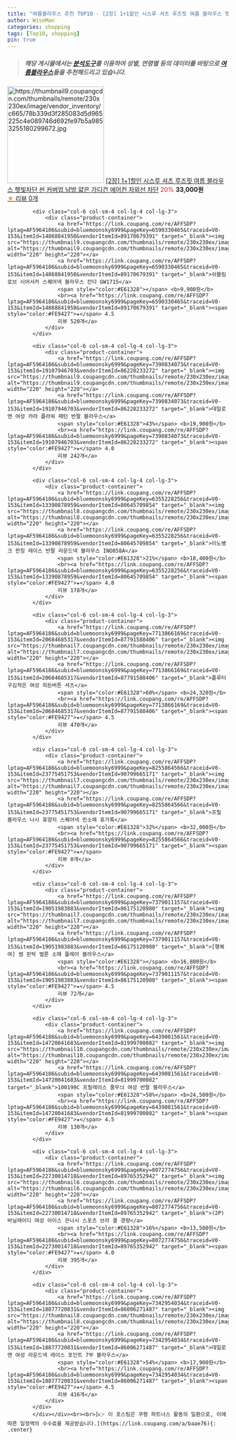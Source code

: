 ```yaml
---
title: "여름블라우스 추천 TOP10 - [2장] 1+1할인 시스루 셔츠 루즈핏 여름 블라우스 햇빛차단 썬 커버업 남방 얇은 가디건 에어컨 자외선 차단"
author: WiseMan
categories: shopping
tags: [Top10, shopping]
pin: true
---
```


> ##### 해당 게시물에서는 [**분석도구**](https://itemscout.io/)를 이용하여 **성별**, **연령별** 등의 데이터를 바탕으로 [**여름블라우스**](https://link.coupang.com/a/baae76)들을 추천해드리고 있습니다.
<div class="container"><div class="row">
            <div class="col-6 col-sm-4 col-lg-4 col-lg-3">
                <div class="product-container">
                    <a href="https://link.coupang.com/re/AFFSDP?lptag=AF5964186&subid=bluemoonsky6999&pageKey=8190030518&traceid=V0-153&itemId=23435163303&vendorItemId=90462079059" target="_blank"><img src="https://thumbnail9.coupangcdn.com/thumbnails/remote/230x230ex/image/vendor_inventory/c665/78b339d3f285083d5d965225c4e089746d692fe97b5a9853255180299672.jpg" alt="https://thumbnail9.coupangcdn.com/thumbnails/remote/230x230ex/image/vendor_inventory/c665/78b339d3f285083d5d965225c4e089746d692fe97b5a9853255180299672.jpg" width="220" height="220"></a>
                    <a href="https://link.coupang.com/re/AFFSDP?lptag=AF5964186&subid=bluemoonsky6999&pageKey=8190030518&traceid=V0-153&itemId=23435163303&vendorItemId=90462079059" target="_blank">[2장] 1+1할인 시스루 셔츠 루즈핏 여름 블라우스 햇빛차단 썬 커버업 남방 얇은 가디건 에어컨 자외선 차단</a>
                    <span style="color:#E61328">20%</span> <b>33,000원</b>
                    <br><a href="https://link.coupang.com/re/AFFSDP?lptag=AF5964186&subid=bluemoonsky6999&pageKey=8190030518&traceid=V0-153&itemId=23435163303&vendorItemId=90462079059" target="_blank"><span style="color:#FE9427">★</span> 
                    리뷰 0개</a>
                </div>
            </div>
            
            <div class="col-6 col-sm-4 col-lg-4 col-lg-3">
                <div class="product-container">
                    <a href="https://link.coupang.com/re/AFFSDP?lptag=AF5964186&subid=bluemoonsky6999&pageKey=6590330465&traceid=V0-153&itemId=14868841950&vendorItemId=89170679391" target="_blank"><img src="https://thumbnail9.coupangcdn.com/thumbnails/remote/230x230ex/image/vendor_inventory/8c4a/733c543773096b1c268030b306c6bbadd3a1b238a769e0f88952f788099d.jpg" alt="https://thumbnail9.coupangcdn.com/thumbnails/remote/230x230ex/image/vendor_inventory/8c4a/733c543773096b1c268030b306c6bbadd3a1b238a769e0f88952f788099d.jpg" width="220" height="220"></a>
                    <a href="https://link.coupang.com/re/AFFSDP?lptag=AF5964186&subid=bluemoonsky6999&pageKey=6590330465&traceid=V0-153&itemId=14868841950&vendorItemId=89170679391" target="_blank">쉬블림로브 시어서커 스퀘어넥 블라우스 칸다 GW1715</a>
                    <span style="color:#E61328"></span> <b>9,900원</b>
                    <br><a href="https://link.coupang.com/re/AFFSDP?lptag=AF5964186&subid=bluemoonsky6999&pageKey=6590330465&traceid=V0-153&itemId=14868841950&vendorItemId=89170679391" target="_blank"><span style="color:#FE9427">★</span> 4.5
                    리뷰 520개</a>
                </div>
            </div>
            
            <div class="col-6 col-sm-4 col-lg-4 col-lg-3">
                <div class="product-container">
                    <a href="https://link.coupang.com/re/AFFSDP?lptag=AF5964186&subid=bluemoonsky6999&pageKey=7390834073&traceid=V0-153&itemId=19107946703&vendorItemId=86228233272" target="_blank"><img src="https://thumbnail9.coupangcdn.com/thumbnails/remote/230x230ex/image/vendor_inventory/100c/9c66c12a940cbab15616fa04ff85bcf244bea2cd8151f235494bf6b88c4d.jpg" alt="https://thumbnail9.coupangcdn.com/thumbnails/remote/230x230ex/image/vendor_inventory/100c/9c66c12a940cbab15616fa04ff85bcf244bea2cd8151f235494bf6b88c4d.jpg" width="220" height="220"></a>
                    <a href="https://link.coupang.com/re/AFFSDP?lptag=AF5964186&subid=bluemoonsky6999&pageKey=7390834073&traceid=V0-153&itemId=19107946703&vendorItemId=86228233272" target="_blank">데일로엔 여성 카라 플라워 패턴 반팔 블라우스</a>
                    <span style="color:#E61328">43%</span> <b>19,900원</b>
                    <br><a href="https://link.coupang.com/re/AFFSDP?lptag=AF5964186&subid=bluemoonsky6999&pageKey=7390834073&traceid=V0-153&itemId=19107946703&vendorItemId=86228233272" target="_blank"><span style="color:#FE9427">★</span> 4.0
                    리뷰 242개</a>
                </div>
            </div>
            
            <div class="col-6 col-sm-4 col-lg-4 col-lg-3">
                <div class="product-container">
                    <a href="https://link.coupang.com/re/AFFSDP?lptag=AF5964186&subid=bluemoonsky6999&pageKey=6355228256&traceid=V0-153&itemId=13390878959&vendorItemId=80645709854" target="_blank"><img src="https://thumbnail8.coupangcdn.com/thumbnails/remote/230x230ex/image/vendor_inventory/4e9e/b05bc80481b4c35dffd7a6b94cd2b2014e6df45bd3ede9b651752f513b8a.jpg" alt="https://thumbnail8.coupangcdn.com/thumbnails/remote/230x230ex/image/vendor_inventory/4e9e/b05bc80481b4c35dffd7a6b94cd2b2014e6df45bd3ede9b651752f513b8a.jpg" width="220" height="220"></a>
                    <a href="https://link.coupang.com/re/AFFSDP?lptag=AF5964186&subid=bluemoonsky6999&pageKey=6355228256&traceid=V0-153&itemId=13390878959&vendorItemId=80645709854" target="_blank">이노뱅크 펀칭 레이스 반팔 라운드넥 블라우스 INO058A</a>
                    <span style="color:#E61328">21%</span> <b>18,400원</b>
                    <br><a href="https://link.coupang.com/re/AFFSDP?lptag=AF5964186&subid=bluemoonsky6999&pageKey=6355228256&traceid=V0-153&itemId=13390878959&vendorItemId=80645709854" target="_blank"><span style="color:#FE9427">★</span> 4.0
                    리뷰 178개</a>
                </div>
            </div>
            
            <div class="col-6 col-sm-4 col-lg-4 col-lg-3">
                <div class="product-container">
                    <a href="https://link.coupang.com/re/AFFSDP?lptag=AF5964186&subid=bluemoonsky6999&pageKey=7713866169&traceid=V0-153&itemId=20684685317&vendorItemId=87791588406" target="_blank"><img src="https://thumbnail7.coupangcdn.com/thumbnails/remote/230x230ex/image/vendor_inventory/3cf0/9622b4be7f20bdcb1c08ed391f098ae60249690e233336bf3c36c14db1f8.png" alt="https://thumbnail7.coupangcdn.com/thumbnails/remote/230x230ex/image/vendor_inventory/3cf0/9622b4be7f20bdcb1c08ed391f098ae60249690e233336bf3c36c14db1f8.png" width="220" height="220"></a>
                    <a href="https://link.coupang.com/re/AFFSDP?lptag=AF5964186&subid=bluemoonsky6999&pageKey=7713866169&traceid=V0-153&itemId=20684685317&vendorItemId=87791588406" target="_blank">플루터 구김적은 여성 히든버튼 셔츠</a>
                    <span style="color:#E61328">60%</span> <b>24,320원</b>
                    <br><a href="https://link.coupang.com/re/AFFSDP?lptag=AF5964186&subid=bluemoonsky6999&pageKey=7713866169&traceid=V0-153&itemId=20684685317&vendorItemId=87791588406" target="_blank"><span style="color:#FE9427">★</span> 4.5
                    리뷰 470개</a>
                </div>
            </div>
            
            <div class="col-6 col-sm-4 col-lg-4 col-lg-3">
                <div class="product-container">
                    <a href="https://link.coupang.com/re/AFFSDP?lptag=AF5964186&subid=bluemoonsky6999&pageKey=8255864566&traceid=V0-153&itemId=23775451753&vendorItemId=90799665171" target="_blank"><img src="https://thumbnail7.coupangcdn.com/thumbnails/remote/230x230ex/image/vendor_inventory/f917/dc630f4d69aa4e920a927e5ed1a434e0e3c897ade207c3dd37b18786565b.jpeg" alt="https://thumbnail7.coupangcdn.com/thumbnails/remote/230x230ex/image/vendor_inventory/f917/dc630f4d69aa4e920a927e5ed1a434e0e3c897ade207c3dd37b18786565b.jpeg" width="220" height="220"></a>
                    <a href="https://link.coupang.com/re/AFFSDP?lptag=AF5964186&subid=bluemoonsky6999&pageKey=8255864566&traceid=V0-153&itemId=23775451753&vendorItemId=90799665171" target="_blank">프릴 블라우스 나시 휴양지 스퀘어넥 민소매 휴가룩</a>
                    <span style="color:#E61328">32%</span> <b>32,000원</b>
                    <br><a href="https://link.coupang.com/re/AFFSDP?lptag=AF5964186&subid=bluemoonsky6999&pageKey=8255864566&traceid=V0-153&itemId=23775451753&vendorItemId=90799665171" target="_blank"><span style="color:#FE9427">★</span> 
                    리뷰 0개</a>
                </div>
            </div>
            
            <div class="col-6 col-sm-4 col-lg-4 col-lg-3">
                <div class="product-container">
                    <a href="https://link.coupang.com/re/AFFSDP?lptag=AF5964186&subid=bluemoonsky6999&pageKey=7379011157&traceid=V0-153&itemId=19051983883&vendorItemId=86175120980" target="_blank"><img src="https://thumbnail7.coupangcdn.com/thumbnails/remote/230x230ex/image/vendor_inventory/f819/715658f8cda61f04f981b3378d70cbd622dd4491082e1313e4cc2d4f8234.jpg" alt="https://thumbnail7.coupangcdn.com/thumbnails/remote/230x230ex/image/vendor_inventory/f819/715658f8cda61f04f981b3378d70cbd622dd4491082e1313e4cc2d4f8234.jpg" width="220" height="220"></a>
                    <a href="https://link.coupang.com/re/AFFSDP?lptag=AF5964186&subid=bluemoonsky6999&pageKey=7379011157&traceid=V0-153&itemId=19051983883&vendorItemId=86175120980" target="_blank">[행복여] 썸 핀탁 벌룬 소매 플레어 블라우스</a>
                    <span style="color:#E61328"></span> <b>16,800원</b>
                    <br><a href="https://link.coupang.com/re/AFFSDP?lptag=AF5964186&subid=bluemoonsky6999&pageKey=7379011157&traceid=V0-153&itemId=19051983883&vendorItemId=86175120980" target="_blank"><span style="color:#FE9427">★</span> 4.5
                    리뷰 72개</a>
                </div>
            </div>
            
            <div class="col-6 col-sm-4 col-lg-4 col-lg-3">
                <div class="product-container">
                    <a href="https://link.coupang.com/re/AFFSDP?lptag=AF5964186&subid=bluemoonsky6999&pageKey=6439081561&traceid=V0-153&itemId=14720041683&vendorItemId=81999700082" target="_blank"><img src="https://thumbnail10.coupangcdn.com/thumbnails/remote/230x230ex/image/vendor_inventory/d7f0/7a7f4ea7e6dd668a50d1c52859c904d511c9db11122c398b26e830faffad.jpg" alt="https://thumbnail10.coupangcdn.com/thumbnails/remote/230x230ex/image/vendor_inventory/d7f0/7a7f4ea7e6dd668a50d1c52859c904d511c9db11122c398b26e830faffad.jpg" width="220" height="220"></a>
                    <a href="https://link.coupang.com/re/AFFSDP?lptag=AF5964186&subid=bluemoonsky6999&pageKey=6439081561&traceid=V0-153&itemId=14720041683&vendorItemId=81999700082" target="_blank">100199C 프릴레이스 줄무늬 여성 반팔 블라우스</a>
                    <span style="color:#E61328">58%</span> <b>24,500원</b>
                    <br><a href="https://link.coupang.com/re/AFFSDP?lptag=AF5964186&subid=bluemoonsky6999&pageKey=6439081561&traceid=V0-153&itemId=14720041683&vendorItemId=81999700082" target="_blank"><span style="color:#FE9427">★</span> 4.5
                    리뷰 130개</a>
                </div>
            </div>
            
            <div class="col-6 col-sm-4 col-lg-4 col-lg-3">
                <div class="product-container">
                    <a href="https://link.coupang.com/re/AFFSDP?lptag=AF5964186&subid=bluemoonsky6999&pageKey=8072774756&traceid=V0-153&itemId=22730014718&vendorItemId=89765352942" target="_blank"><img src="https://thumbnail6.coupangcdn.com/thumbnails/remote/230x230ex/image/vendor_inventory/7214/3bb3b639c0ed0a290127f71df8f7d86d307bcc2ab3b27878330b9ebfb4bd.png" alt="https://thumbnail6.coupangcdn.com/thumbnails/remote/230x230ex/image/vendor_inventory/7214/3bb3b639c0ed0a290127f71df8f7d86d307bcc2ab3b27878330b9ebfb4bd.png" width="220" height="220"></a>
                    <a href="https://link.coupang.com/re/AFFSDP?lptag=AF5964186&subid=bluemoonsky6999&pageKey=8072774756&traceid=V0-153&itemId=22730014718&vendorItemId=89765352942" target="_blank">(2P) 바닐레이디 여성 아이스 끈나시 스포츠 브라 쿨 경량</a>
                    <span style="color:#E61328">16%</span> <b>13,500원</b>
                    <br><a href="https://link.coupang.com/re/AFFSDP?lptag=AF5964186&subid=bluemoonsky6999&pageKey=8072774756&traceid=V0-153&itemId=22730014718&vendorItemId=89765352942" target="_blank"><span style="color:#FE9427">★</span> 4.0
                    리뷰 395개</a>
                </div>
            </div>
            
            <div class="col-6 col-sm-4 col-lg-4 col-lg-3">
                <div class="product-container">
                    <a href="https://link.coupang.com/re/AFFSDP?lptag=AF5964186&subid=bluemoonsky6999&pageKey=7342954034&traceid=V0-153&itemId=18877720831&vendorItemId=86006271487" target="_blank"><img src="https://thumbnail8.coupangcdn.com/thumbnails/remote/230x230ex/image/vendor_inventory/bc72/0562f708e749ba7d4a633d2e567fcf3d4af306549d825873cc64de6f32ec.jpg" alt="https://thumbnail8.coupangcdn.com/thumbnails/remote/230x230ex/image/vendor_inventory/bc72/0562f708e749ba7d4a633d2e567fcf3d4af306549d825873cc64de6f32ec.jpg" width="220" height="220"></a>
                    <a href="https://link.coupang.com/re/AFFSDP?lptag=AF5964186&subid=bluemoonsky6999&pageKey=7342954034&traceid=V0-153&itemId=18877720831&vendorItemId=86006271487" target="_blank">데일로엔 여성 라운드넥 레이스 포인트 7부 블라우스</a>
                    <span style="color:#E61328">54%</span> <b>17,900원</b>
                    <br><a href="https://link.coupang.com/re/AFFSDP?lptag=AF5964186&subid=bluemoonsky6999&pageKey=7342954034&traceid=V0-153&itemId=18877720831&vendorItemId=86006271487" target="_blank"><span style="color:#FE9427">★</span> 4.5
                    리뷰 416개</a>
                </div>
            </div>
            </div></div><br><br>[👉 이 포스팅은 쿠팡 파트너스 활동의 일환으로, 이에 따른 일정액의 수수료를 제공받습니다.](https://link.coupang.com/a/baae76){: .center}